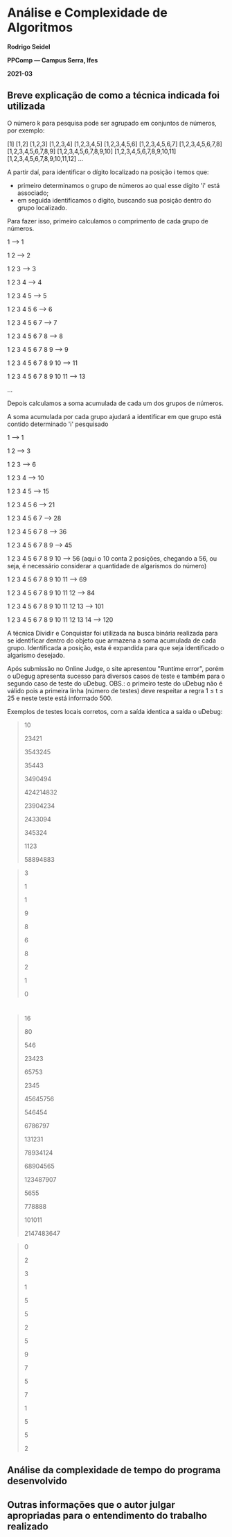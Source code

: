 # Análise e Complexidade de Algoritmos

**Rodrigo Seidel**

**PPComp — Campus Serra, Ifes**

**2021-03**

## Breve explicação de como a técnica indicada foi utilizada
O número k para pesquisa pode ser agrupado em conjuntos de números, por exemplo:

[1] [1,2] [1,2,3] [1,2,3,4] [1,2,3,4,5] [1,2,3,4,5,6] [1,2,3,4,5,6,7] [1,2,3,4,5,6,7,8] [1,2,3,4,5,6,7,8,9] [1,2,3,4,5,6,7,8,9,10] [1,2,3,4,5,6,7,8,9,10,11] [1,2,3,4,5,6,7,8,9,10,11,12] ...

A partir daí, para identificar o dígito localizado na posição i temos que:

- primeiro determinamos o grupo de números ao qual esse dígito 'i' está associado;
- em seguida identificamos o dígito, buscando sua posição dentro do grupo localizado.

Para fazer isso, primeiro calculamos o comprimento de cada grupo de números.

1 --> 1

1 2 --> 2

1 2 3 --> 3

1 2 3 4 --> 4

1 2 3 4 5 --> 5

1 2 3 4 5 6 --> 6

1 2 3 4 5 6 7 --> 7

1 2 3 4 5 6 7 8 --> 8

1 2 3 4 5 6 7 8 9 --> 9

1 2 3 4 5 6 7 8 9 10 --> 11

1 2 3 4 5 6 7 8 9 10 11 --> 13

...

Depois calculamos a soma acumulada de cada um dos grupos de números.

A soma acumulada por cada grupo ajudará a identificar em que grupo está contido determinado 'i' pesquisado

1 --> 1

1 2 --> 3

1 2 3 --> 6

1 2 3 4 --> 10

1 2 3 4 5 --> 15

1 2 3 4 5 6 --> 21

1 2 3 4 5 6 7 --> 28

1 2 3 4 5 6 7 8 --> 36

1 2 3 4 5 6 7 8 9 --> 45

1 2 3 4 5 6 7 8 9 10 --> 56 (aqui o 10 conta 2 posições, chegando a 56, ou seja, é necessário considerar a quantidade de algarismos do número)

1 2 3 4 5 6 7 8 9 10 11 --> 69

1 2 3 4 5 6 7 8 9 10 11 12 --> 84

1 2 3 4 5 6 7 8 9 10 11 12 13 --> 101

1 2 3 4 5 6 7 8 9 10 11 12 13 14 --> 120


A técnica Dividir e Conquistar foi utilizada na busca binária realizada para se identificar dentro do objeto que armazena a soma acumulada de cada grupo. Identificada a posição, esta é expandida para que seja identificado o algarismo desejado.


Após submissão no Online Judge, o site apresentou "Runtime error", porém o uDegug apresenta sucesso para diversos casos de teste e também para o segundo caso de teste do uDebug.
OBS.: o primeiro teste do uDebug não é válido pois a primeira linha (número de testes) deve respeitar a regra 1 ≤ t ≤ 25 e neste teste está informado 500.


Exemplos de testes locais corretos, com a saída identica a saída o uDebug:

> 10
> 
> 23421
> 
> 3543245
> 
> 35443
> 
> 3490494
> 
> 424214832
> 
> 23904234
> 
> 2433094
> 
> 345324
> 
> 1123
> 
> 58894883

> 3
> 
> 1
> 
> 1
> 
> 9
> 
> 8
> 
> 6
> 
> 8
> 
> 2
> 
> 1
> 
> 0

#

> 16
> 
> 80 
> 
> 546 
> 
> 23423 
> 
> 65753 
> 
> 2345 
> 
> 45645756 
> 
> 546454 
> 
> 6786797 
> 
> 131231 
> 
> 78934124 
> 
> 68904565 
> 
> 123487907 
> 
> 5655 
> 
> 778888 
> 
> 101011 
> 
> 2147483647

> 0 
> 
> 2 
> 
> 3 
> 
> 1 
> 
> 5 
> 
> 5 
> 
> 2 
> 
> 5 
> 
> 9 
> 
> 7 
> 
> 5 
> 
> 7 
> 
> 1 
> 
> 5 
> 
> 5 
> 
> 2

## Análise da complexidade de tempo do programa desenvolvido



## Outras informações que o autor julgar apropriadas para o entendimento do trabalho realizado

